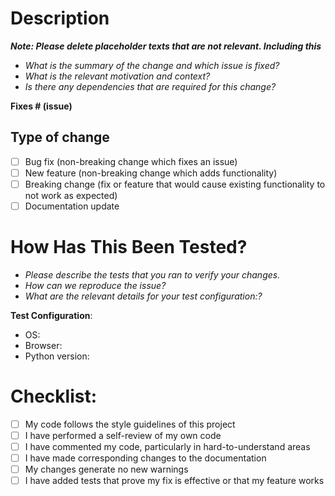# Description

**_Note: Please delete placeholder texts that are not relevant. Including this_**

- _What is the summary of the change and which issue is fixed?_
- _What is the relevant motivation and context?_
- _Is there any dependencies that are required for this change?_

**Fixes # (issue)**

## Type of change

- [ ] Bug fix (non-breaking change which fixes an issue)
- [ ] New feature (non-breaking change which adds functionality)
- [ ] Breaking change (fix or feature that would cause existing functionality to not work as expected)
- [ ] Documentation update

# How Has This Been Tested?

- _Please describe the tests that you ran to verify your changes._
- _How can we reproduce the issue?_
- _What are the relevant details for your test configuration:?_

**Test Configuration**:

- OS:
- Browser:
- Python version:

# Checklist:

- [ ] My code follows the style guidelines of this project
- [ ] I have performed a self-review of my own code
- [ ] I have commented my code, particularly in hard-to-understand areas
- [ ] I have made corresponding changes to the documentation
- [ ] My changes generate no new warnings
- [ ] I have added tests that prove my fix is effective or that my feature works
